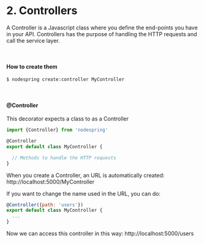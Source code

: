 # 2. Controllers

A Controller is a Javascript class where you define the end-points you have in your API. Controllers has the purpose of handling the HTTP requests and call the service layer.


&nbsp;


#### How to create them
```bash
$ nodespring create:controller MyController
```

&nbsp;

#### @Controller

This decorator expects a class to as a Controller

```javascript
import {Controller} from 'nodespring'

@Controller
export default class MyController {

  // Methods to handle the HTTP requests
}
```

When you create a Controller, an URL is automatically created: http://localhost:5000/MyController

If you want to change the name used in the URL, you can do:

```javascript
@Controller({path: 'users'})
export default class MyController {
  ...
}
```
Now we can access this controller in this way: http://localhost:5000/users